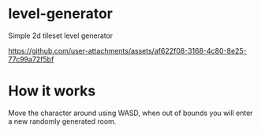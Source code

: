 # level-generator
Simple 2d tileset level generator

https://github.com/user-attachments/assets/af622f08-3168-4c80-8e25-77c99a72f5bf

# How it works

Move the character around using WASD, when out of bounds you will enter a new randomly generated room. 

